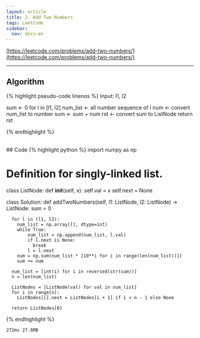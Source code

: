 ```yaml
---
layout: article
title: 2. Add Two Numbers
tags: LeetCode
sidebar:
  nav: docs-en
---
```


[https://leetcode.com/problems/add-two-numbers/](https://leetcode.com/problems/add-two-numbers/)

<!--more-->

---

## Algorithm
{% highlight pseudo-code linenos %}
Input: l1, l2

sum ← 0
for l in [l1, l2]
  num_list ← all number sequence of l
  num ← convert num_list to number
  sum ← sum + num
rst ← convert sum to ListNode
return rst

{% endhighlight %}

<br>
## Code
{% highlight python %}
import numpy as np

# Definition for singly-linked list.
class ListNode:
    def __init__(self, x):
        self.val = x
        self.next = None

class Solution:
    def addTwoNumbers(self, l1: ListNode, l2: ListNode) -> ListNode:
      sum = 0

      for l in (l1, l2):
        num_list = np.array([], dtype=int)
        while True:
            num_list = np.append(num_list, l.val)
            if l.next is None:
              break
            l = l.next
        num = np.sum(num_list * [10**i for i in range(len(num_list))])
        sum += num     

      num_list = [int(i) for i in reversed(str(sum))]
      n = len(num_list)

      ListNodes = [ListNode(val) for val in num_list]
      for i in range(n):
        ListNodes[i].next = ListNodes[i + 1] if i < n - 1 else None

      return ListNodes[0]
{% endhighlight %}

    272ms 27.6MB

